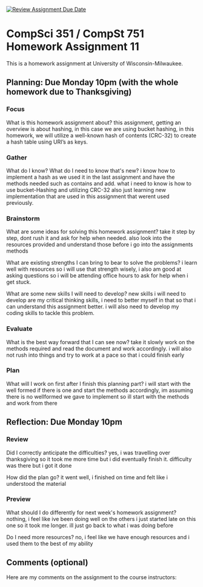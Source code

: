 [![Review Assignment Due Date](https://classroom.github.com/assets/deadline-readme-button-24ddc0f5d75046c5622901739e7c5dd533143b0c8e959d652212380cedb1ea36.svg)](https://classroom.github.com/a/Gh4Z2Aez)
# CompSci 351 / CompSt 751 Homework Assignment 11

This is a homework assignment at University of Wisconsin-Milwaukee.

## Planning: Due Monday 10pm (with the whole homework due to Thanksgiving)

### Focus

What is this homework assignment about? this assignment, getting an overview is about hashing, in this case we are using bucket hashing, in this homework, we will utilize a well-known hash of contents (CRC-32) to create a hash table using URI’s as keys.

### Gather

What do I know?  What do I need to know that's new? i know how to implement a hash as we used it in the last assignment and have the methods needed such as contains and add. what i need to know is how to use bucket-Hashing and utilizing CRC-32 also just learning new implementation that are used in this assignment that werent used previously.

### Brainstorm

What are some ideas for solving this homework assignment? take it step by step, dont rush it and ask for help when needed. also look into the resources provided and understand those before i go into the assignments methods

What are existing strengths I can bring to bear to solve the problems? i learn well with resources so i will use that strength wisely, i also am good at asking questions so i will be attending office hours to ask for help when i get stuck.

What are some new skills I will need to develop? new skills i will need to develop are my critical thinking skills, i need to better myself in that so that i can understand this assignment better. i will also need to develop my coding skills to tackle this problem.

### Evaluate

What is the best way forward that I can see now? take it slowly work on the methods required and read the document and work accordingly. i will also not rush into things and try  to work at a pace so that i could finish early

### Plan

What will I work on first after I finish this planning part? i will start with the well formed if there is one and start the methods accordingly, im assuming there is no wellformed we gave to implement so ill start with the methods and work from there

## Reflection: Due Monday 10pm

### Review

Did I correctly anticipate the difficulties? yes, i was travelling over thanksgiving so it took me more time but i did eventually finish it. difficulty was there but i got it done

How did the plan go? it went well, i finished on time and felt like i understood the material

### Preview

What should I do differently for next week's homework assignment? nothing, i feel like ive been doing well on the others i just started late on this one so it took me longer. ill just go back to what i was doing before

Do I need more resources? no, i feel like we have enough resources and i used them to the best of my ability

## Comments (optional)

Here are my comments on the assignment to the course instructors:
